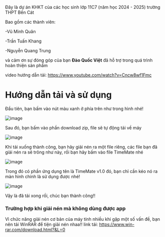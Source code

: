 Đây là dự án KHKT của các học sinh lớp 11C7 (năm học 2024 - 2025) trường THPT Bến Cát

Bao gồm các thành viên:

-Vũ Minh Quân 

-Trần Tuấn Khang

-Nguyễn Quang Trung

và cảm ơn sự đóng góp của bạn **Đào Quốc Việt** đã hỗ trợ trong quá trình hoàn thiện sản phẩm

video hướng dẫn tải: https://www.youtube.com/watch?v=Cncw8wf1Fmc

<h1>Hướng dẫn tải và sử dụng</h1>

Đầu tiên, bạn bấm vào nút màu xanh ở phía trên như trong hình nhé!

![image](https://github.com/user-attachments/assets/57d52e62-52ee-4bae-808b-455beb65a8ca)

Sau đó, bạn bấm vào phần download zip, file sẽ tự động tải về máy

![image](https://github.com/user-attachments/assets/eca0520e-9c6c-490c-9345-1a61349814f7)

Khi tải xuống thành công, bạn hãy giải nén ra một file riêng, các file bạn đã giải nén ra sẽ trông như này, rồi bạn hãy bấm vào file TimeMate nhé

![image](https://github.com/user-attachments/assets/81967590-016d-4f54-9fc4-5e1edf870a5c)

Trong đó có phần ứng dụng tên là TimeMate v1.0 đó, bạn chỉ cần kéo nó ra màn hình chính là sử dụng được nhé!

![image](https://github.com/user-attachments/assets/f5f11329-97a6-4e05-ae3b-a8f2774fdf6b)

Vậy là đã tải xong rồi, chúc bạn thành công!!

<h3> Trường hợp khi giải nén mà không dùng được app </h3>

Vì chức năng giải nén cơ bản của máy tính nhiều khi gặp một số vấn đề, bạn nên tải WinRAR để tiện giải nén nhaa!!
link tải: https://www.win-rar.com/download.html?&L=0
